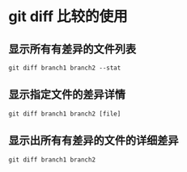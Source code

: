 # git diff 比较的使用

## 显示所有有差异的文件列表
```shell
git diff branch1 branch2 --stat
```

## 显示指定文件的差异详情
```shell
git diff branch1 branch2 [file]
```

## 显示出所有有差异的文件的详细差异
```shell
git diff branch1 branch2
```
